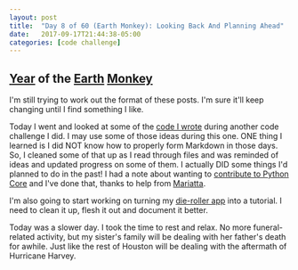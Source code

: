 ```yaml
---
layout: post
title:  "Day 8 of 60 (Earth Monkey): Looking Back And Planning Ahead"
date:   2017-09-17T21:44:38-05:00
categories: [code challenge]
---
```


## [Year](https://en.wikipedia.org/wiki/Chinese_zodiac#Years) of the [Earth](https://en.wikipedia.org/wiki/Earth_(Wu_Xing)) [Monkey](https://en.wikipedia.org/wiki/Monkey_(zodiac))

I'm still trying to work out the format of these posts. I'm sure it'll keep changing until I find something I like.

Today I went and looked at some of the [code I wrote](https://github.com/kojoidrissa/random_30Day_code) during another code challenge I did. I may use some of those ideas during this one. ONE thing I learned is I did NOT know how to properly form Markdown in those days. So, I cleaned some of that up as I read through files and was reminded of ideas and updated progress on some of them. I actually DID some things I'd planned to do in the past! I had a note about wanting to [contribute to Python Core](https://github.com/kojoidrissa/random_30Day_code/blob/master/projects.md) and I've done that, thanks to help from [Mariatta](https://twitter.com/mariatta).

I'm also going to start working on turning my [die-roller app](https://github.com/kojoidrissa/helloflask) into a tutorial. I need to clean it up, flesh it out and document it better.

Today was a slower day. I took the time to rest and relax. No more funeral-related activity, but my sister's family will be dealing with her father's death for awhile. Just like the rest of Houston will be dealing with the aftermath of Hurricane Harvey.
